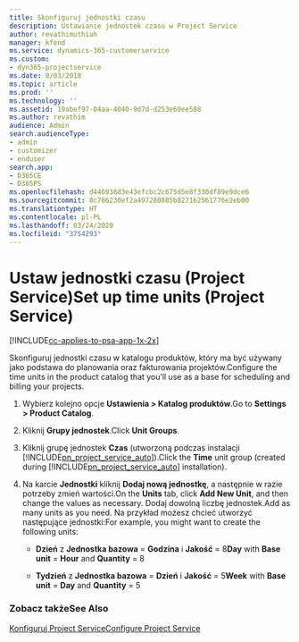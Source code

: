```yaml
---
title: Skonfiguruj jednostki czasu
description: Ustawianie jednostek czasu w Project Service
author: revathimuthiah
manager: kfend
ms.service: dynamics-365-customerservice
ms.custom:
- dyn365-projectservice
ms.date: 8/03/2018
ms.topic: article
ms.prod: ''
ms.technology: ''
ms.assetid: 19abef97-04aa-4040-9d7d-d253e60ee588
ms.author: revathim
audience: Admin
search.audienceType:
- admin
- customizer
- enduser
search.app:
- D365CE
- D365PS
ms.openlocfilehash: d446938d3e43efcbc2c675d5e8f330df89e9dce6
ms.sourcegitcommit: 8c786230ef2a497280885b827162561776e2eb00
ms.translationtype: HT
ms.contentlocale: pl-PL
ms.lasthandoff: 03/24/2020
ms.locfileid: "3754293"
---
```

# <a name="set-up-time-units-project-service"></a><span data-ttu-id="4071e-103">Ustaw jednostki czasu (Project Service)</span><span class="sxs-lookup"><span data-stu-id="4071e-103">Set up time units (Project Service)</span></span>

[!INCLUDE[cc-applies-to-psa-app-1x-2x](../includes/cc-applies-to-psa-app-1x-2x.md)]

<span data-ttu-id="4071e-104">Skonfiguruj jednostki czasu w katalogu produktów, który ma być używany jako podstawa do planowania oraz fakturowania projektów.</span><span class="sxs-lookup"><span data-stu-id="4071e-104">Configure the time units in the product catalog that you’ll use as a base for scheduling and billing your projects.</span></span>  
  
1. <span data-ttu-id="4071e-105">Wybierz kolejno opcje **Ustawienia > Katalog produktów**.</span><span class="sxs-lookup"><span data-stu-id="4071e-105">Go to **Settings > Product Catalog**.</span></span>  
  
2. <span data-ttu-id="4071e-106">Kliknij **Grupy jednostek**.</span><span class="sxs-lookup"><span data-stu-id="4071e-106">Click **Unit Groups**.</span></span>  
  
3. <span data-ttu-id="4071e-107">Kliknij grupę jednostek **Czas** (utworzoną podczas instalacji [!INCLUDE[pn_project_service_auto](../includes/pn-project-service-auto.md)]).</span><span class="sxs-lookup"><span data-stu-id="4071e-107">Click the **Time** unit group (created during [!INCLUDE[pn_project_service_auto](../includes/pn-project-service-auto.md)] installation).</span></span>  
  
4. <span data-ttu-id="4071e-108">Na karcie **Jednostki** kliknij **Dodaj nową jednostkę**, a następnie w razie potrzeby zmień wartości.</span><span class="sxs-lookup"><span data-stu-id="4071e-108">On the **Units** tab, click **Add New Unit**, and then change the values as necessary.</span></span> <span data-ttu-id="4071e-109">Dodaj dowolną liczbę jednostek.</span><span class="sxs-lookup"><span data-stu-id="4071e-109">Add as many units as you need.</span></span> <span data-ttu-id="4071e-110">Na przykład możesz chcieć utworzyć następujące jednostki:</span><span class="sxs-lookup"><span data-stu-id="4071e-110">For example, you might want to create the following units:</span></span>  
  
   - <span data-ttu-id="4071e-111">**Dzień** z **Jednostka bazowa** = **Godzina** i **Jakość** = 8</span><span class="sxs-lookup"><span data-stu-id="4071e-111">**Day** with **Base unit** = **Hour** and **Quantity** = 8</span></span>  
  
   - <span data-ttu-id="4071e-112">**Tydzień** z **Jednostka bazowa** = **Dzień** i **Jakość** = 5</span><span class="sxs-lookup"><span data-stu-id="4071e-112">**Week** with **Base unit** = **Day** and **Quantity** = 5</span></span>  
  
### <a name="see-also"></a><span data-ttu-id="4071e-113">Zobacz także</span><span class="sxs-lookup"><span data-stu-id="4071e-113">See Also</span></span>  
 [<span data-ttu-id="4071e-114">Konfiguruj Project Service</span><span class="sxs-lookup"><span data-stu-id="4071e-114">Configure Project Service</span></span>](../project-service/configure.md)

